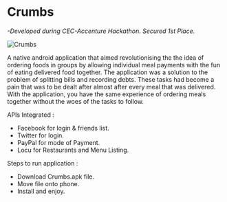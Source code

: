 # Crumbs
*-Developed during CEC-Accenture Hackathon. Secured 1st Place.* 

![Crumbs](https://github.com/ShantanuKamath/Crumbs/blob/master/Images/crumbs.png)  

A native android application that aimed revolutionising the the idea of ordering foods in groups by allowing individual meal payments with the fun of eating delivered food together.
The application was a solution to the problem of splitting bills and recording debts. These tasks had become a pain that was to be dealt after almost after every meal that was delivered.  
With the application, you have the same experience of ordering meals together without the woes of the tasks to follow.

APIs Integrated :
- Facebook for login & friends list.
- Twitter for login.
- PayPal for mode of Payment.
- Locu for Restaurants and Menu Listing.

Steps to run application :
- Download Crumbs.apk file.
- Move file onto phone.
- Install and enjoy.


